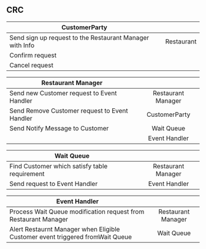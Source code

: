 
## CRC

| CustomerParty   |       | 
|----------|:-------------:|
| Send sign up request to the Restaurant Manager with Info | Restaurant |
| Confirm request |      |
| Cancel request   |      | 

| Restaurant Manager  |            | 
|----------|:-------------:|
| Send new Customer request to Event Handler | Restaurant Manager |
| Send Remove Customer request to Event Handler |  CustomerParty | 
| Send Notify Message to Customer              |Wait Queue|
|                                           |Event Handler|

| Wait Queue   |            | 
|----------|:-------------:|
| Find Customer which satisfy table requirement | Restaurant Manager |
| Send request to Event Handler | Event Handler | 

| Event Handler   |            | 
|----------|:-------------:|
| Process Wait Queue modification request from Restaurant Manager  | Restaurant Manager |
| Alert Restaurnt Manager when Eligible Customer event triggered fromWait Queue  | Wait Queue | 

